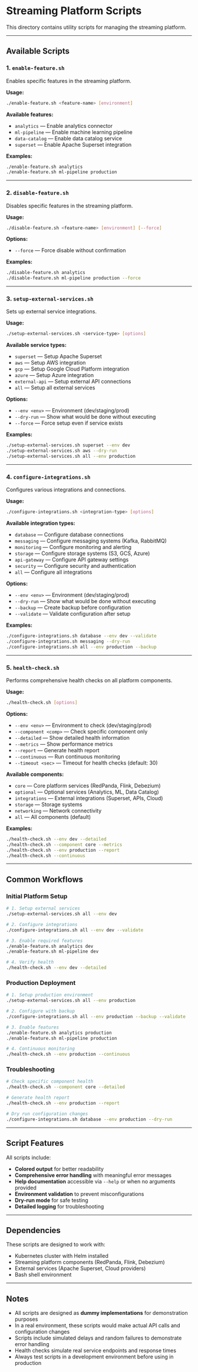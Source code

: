 # Streaming Platform Scripts

This directory contains utility scripts for managing the streaming platform.

---

## Available Scripts

### 1. `enable-feature.sh`
Enables specific features in the streaming platform.

**Usage:**

```bash
./enable-feature.sh <feature-name> [environment]
```

**Available features:**
- `analytics` — Enable analytics connector
- `ml-pipeline` — Enable machine learning pipeline
- `data-catalog` — Enable data catalog service
- `superset` — Enable Apache Superset integration

**Examples:**

```bash
./enable-feature.sh analytics
./enable-feature.sh ml-pipeline production
```

---

### 2. `disable-feature.sh`
Disables specific features in the streaming platform.

**Usage:**

```bash
./disable-feature.sh <feature-name> [environment] [--force]
```

**Options:**
- `--force` — Force disable without confirmation

**Examples:**

```bash
./disable-feature.sh analytics
./disable-feature.sh ml-pipeline production --force
```

---

### 3. `setup-external-services.sh`
Sets up external service integrations.

**Usage:**

```bash
./setup-external-services.sh <service-type> [options]
```

**Available service types:**
- `superset` — Setup Apache Superset
- `aws` — Setup AWS integration
- `gcp` — Setup Google Cloud Platform integration
- `azure` — Setup Azure integration
- `external-api` — Setup external API connections
- `all` — Setup all external services

**Options:**
- `--env <env>` — Environment (dev/staging/prod)
- `--dry-run` — Show what would be done without executing
- `--force` — Force setup even if service exists

**Examples:**

```bash
./setup-external-services.sh superset --env dev
./setup-external-services.sh aws --dry-run
./setup-external-services.sh all --env production
```

---

### 4. `configure-integrations.sh`
Configures various integrations and connections.

**Usage:**

```bash
./configure-integrations.sh <integration-type> [options]
```

**Available integration types:**
- `database` — Configure database connections
- `messaging` — Configure messaging systems (Kafka, RabbitMQ)
- `monitoring` — Configure monitoring and alerting
- `storage` — Configure storage systems (S3, GCS, Azure)
- `api-gateway` — Configure API gateway settings
- `security` — Configure security and authentication
- `all` — Configure all integrations

**Options:**
- `--env <env>` — Environment (dev/staging/prod)
- `--dry-run` — Show what would be done without executing
- `--backup` — Create backup before configuration
- `--validate` — Validate configuration after setup

**Examples:**

```bash
./configure-integrations.sh database --env dev --validate
./configure-integrations.sh messaging --dry-run
./configure-integrations.sh all --env production --backup
```

---

### 5. `health-check.sh`
Performs comprehensive health checks on all platform components.

**Usage:**

```bash
./health-check.sh [options]
```

**Options:**
- `--env <env>` — Environment to check (dev/staging/prod)
- `--component <comp>` — Check specific component only
- `--detailed` — Show detailed health information
- `--metrics` — Show performance metrics
- `--report` — Generate health report
- `--continuous` — Run continuous monitoring
- `--timeout <sec>` — Timeout for health checks (default: 30)

**Available components:**
- `core` — Core platform services (RedPanda, Flink, Debezium)
- `optional` — Optional services (Analytics, ML, Data Catalog)
- `integrations` — External integrations (Superset, APIs, Cloud)
- `storage` — Storage systems
- `networking` — Network connectivity
- `all` — All components (default)

**Examples:**

```bash
./health-check.sh --env dev --detailed
./health-check.sh --component core --metrics
./health-check.sh --env production --report
./health-check.sh --continuous
```

---

## Common Workflows

### Initial Platform Setup

```bash
# 1. Setup external services
./setup-external-services.sh all --env dev

# 2. Configure integrations
./configure-integrations.sh all --env dev --validate

# 3. Enable required features
./enable-feature.sh analytics dev
./enable-feature.sh ml-pipeline dev

# 4. Verify health
./health-check.sh --env dev --detailed
```

### Production Deployment

```bash
# 1. Setup production environment
./setup-external-services.sh all --env production

# 2. Configure with backup
./configure-integrations.sh all --env production --backup --validate

# 3. Enable features
./enable-feature.sh analytics production
./enable-feature.sh ml-pipeline production

# 4. Continuous monitoring
./health-check.sh --env production --continuous
```

### Troubleshooting

```bash
# Check specific component health
./health-check.sh --component core --detailed

# Generate health report
./health-check.sh --env production --report

# Dry run configuration changes
./configure-integrations.sh database --env production --dry-run
```

---

## Script Features

All scripts include:
- **Colored output** for better readability
- **Comprehensive error handling** with meaningful error messages
- **Help documentation** accessible via `--help` or when no arguments provided
- **Environment validation** to prevent misconfigurations
- **Dry-run mode** for safe testing
- **Detailed logging** for troubleshooting

---

## Dependencies

These scripts are designed to work with:
- Kubernetes cluster with Helm installed
- Streaming platform components (RedPanda, Flink, Debezium)
- External services (Apache Superset, Cloud providers)
- Bash shell environment

---

## Notes

- All scripts are designed as **dummy implementations** for demonstration purposes
- In a real environment, these scripts would make actual API calls and configuration changes
- Scripts include simulated delays and random failures to demonstrate error handling
- Health checks simulate real service endpoints and response times
- Always test scripts in a development environment before using in production 